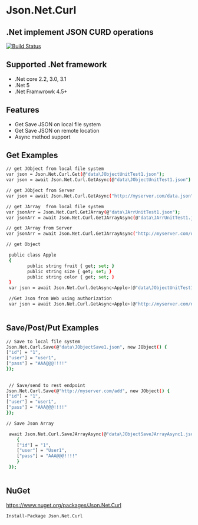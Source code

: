 # Json.Net.Curl
## .Net implement JSON CURD operations   

[![Build Status](https://travis-ci.org/joemccann/dillinger.svg?branch=master)](https://travis-ci.org/joemccann/dillinger)

## Supported .Net framework

- .Net core 2.2, 3.0, 3.1
- .Net 5
- .Net Framwrowk 4.5+

## Features

- Get Save JSON on  local file system
- Get Save JSON on  remote location   
- Async method support 

## Get Examples
```sh
// get JObject from local file system 
var json = Json.Net.Curl.Get(@"data\JObjectUnitTest1.json");
var json = await Json.Net.Curl.GetAsync(@"data\JObjectUnitTest1.json")

// get JObject from Server  
var json = await Json.Net.Curl.GetAsync("http://myserver.com/data.json");

// get JArray  from local file system 
var jsonArr = Json.Net.Curl.GetJArray(@"data\JArrUnitTest1.json");
var jsonArr = await Json.Net.Curl.GetJArrayAsync(@"data\JArrUnitTest1.json")

// get JArray from Server  
var jsonArr = await Json.Net.Curl.GetJArrayAsync("http://myserver.com/data_arr.json");

// get Object 

 public class Apple
 {
        public string fruit { get; set; }
        public string size { get; set; }
        public string color { get; set; }
 }
 var json = await Json.Net.Curl.GetAsync<Apple>(@"data\JObjectUnitTest1.json");

 //Get Json from Web using authorization
 var json = await Json.Net.Curl.GetAsync<Apple>(@"http://myserver.com/data.json", new Dictionary<string, string>() {["Authorization"] = "Basic dXNlcjpic2Ux" });
            
```

## Save/Post/Put Examples
```sh
// Save to local file system
Json.Net.Curl.Save(@"data\JObjectSave1.json", new JObject() { 
["id"] = "1",
["user"] = "user1",
["pass"] = "AAA@@@!!!!"
});
   
   
 // Save/send to rest endpoint
Json.Net.Curl.Save(@"http://myserver.com/add", new JObject() { 
["id"] = "1",
["user"] = "user1",
["pass"] = "AAA@@@!!!!"
});

// Save Json Array 

 await Json.Net.Curl.SaveJArrayAsync(@"data\JObjectSaveJArrayAsync1.json", new JArray(){ new JObject()
    {
    ["id"] = "1",
    ["user"] = "User1",
    ["pass"] = "AAA@@@!!!!"
    } 
 });
            
```


## NuGet
https://www.nuget.org/packages/Json.Net.Curl
```sh
Install-Package Json.Net.Curl 
```

